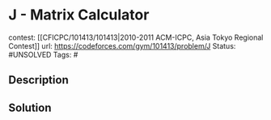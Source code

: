 # J - Matrix Calculator

contest: [[CFICPC/101413/101413|2010-2011 ACM-ICPC, Asia Tokyo Regional Contest]]
url: https://codeforces.com/gym/101413/problem/J
Status: #UNSOLVED
Tags: #

## Description

## Solution

